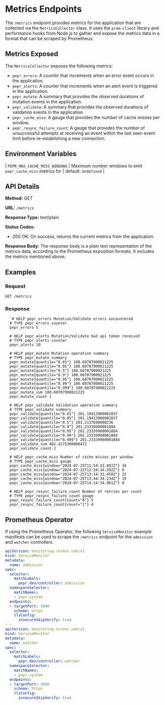 # Metrics Endpoints

The `/metrics` endpoint provides metrics for the application that are collected via the `MetricsCollector` class. It uses the `prom-client` library and performance hooks from Node.js to gather and expose the metrics data in a format that can be scraped by Prometheus.

## Metrics Exposed

The `MetricsCollector` exposes the following metrics:

- `pepr_errors`: A counter that increments when an error event occurs in the application.
- `pepr_alerts`: A counter that increments when an alert event is triggered in the application.
- `pepr_mutate`: A summary that provides the observed durations of mutation events in the application.
- `pepr_validate`: A summary that provides the observed durations of validation events in the application.
- `pepr_cache_miss`: A gauge that provides the number of cache misses per window.
- `pepr_resync_failure_count`: A gauge that provides the number of unsuccessful attempts at receiving an event within the last seen event limit before re-establishing a new connection.

## Environment Variables

| `PEPR_MAX_CACHE_MISS_WINDOWS` | Maximum number windows to emit `pepr_cache_miss` metrics for  | default: `Undefined`  |


## API Details

**Method:** GET

**URL:** `/metrics`

**Response Type:** text/plain

**Status Codes:**

- 200 OK: On success, returns the current metrics from the application.

**Response Body:**
The response body is a plain text representation of the metrics data, according to the Prometheus exposition formats. It includes the metrics mentioned above.

## Examples

### Request

```plaintext
GET /metrics
```

### Response

```plaintext
  `# HELP pepr_errors Mutation/Validate errors encountered
  # TYPE pepr_errors counter
  pepr_errors 5

  # HELP pepr_alerts Mutation/Validate bad api token received
  # TYPE pepr_alerts counter
  pepr_alerts 10

  # HELP pepr_mutate Mutation operation summary
  # TYPE pepr_mutate summary
  pepr_mutate{quantile="0.01"} 100.60707900021225
  pepr_mutate{quantile="0.05"} 100.60707900021225
  pepr_mutate{quantile="0.5"} 100.60707900021225
  pepr_mutate{quantile="0.9"} 100.60707900021225
  pepr_mutate{quantile="0.95"} 100.60707900021225
  pepr_mutate{quantile="0.99"} 100.60707900021225
  pepr_mutate{quantile="0.999"} 100.60707900021225
  pepr_mutate_sum 100.60707900021225
  pepr_mutate_count 1

  # HELP pepr_validate Validation operation summary
  # TYPE pepr_validate summary
  pepr_validate{quantile="0.01"} 201.19413900002837
  pepr_validate{quantile="0.05"} 201.19413900002837
  pepr_validate{quantile="0.5"} 201.2137690000236
  pepr_validate{quantile="0.9"} 201.23339900001884
  pepr_validate{quantile="0.95"} 201.23339900001884
  pepr_validate{quantile="0.99"} 201.23339900001884
  pepr_validate{quantile="0.999"} 201.23339900001884
  pepr_validate_sum 402.4275380000472
  pepr_validate_count 2

  # HELP pepr_cache_miss Number of cache misses per window
  # TYPE pepr_cache_miss gauge
  pepr_cache_miss{window="2024-07-25T11:54:33.897Z"} 18
  pepr_cache_miss{window="2024-07-25T12:24:34.592Z"} 0
  pepr_cache_miss{window="2024-07-25T13:14:33.450Z"} 22
  pepr_cache_miss{window="2024-07-25T13:44:34.234Z"} 19
  pepr_cache_miss{window="2024-07-25T14:14:34.961Z"} 0

  # HELP pepr_resync_failure_count Number of retries per count
  # TYPE pepr_resync_failure_count gauge
  pepr_resync_failure_count{count="0"} 5
  pepr_resync_failure_count{count="1"} 4
```

## Prometheus Operator

If using the Prometheus Operator, the following `ServiceMonitor` example manifests can be used to scrape the `/metrics` endpoint for the `admission` and `watcher` controllers.

```yaml
apiVersion: monitoring.coreos.com/v1
kind: ServiceMonitor
metadata:
  name: admission
spec:
  selector:
    matchLabels:
      pepr.dev/controller: admission
  namespaceSelector:
    matchNames:
    - pepr-system
  endpoints:
  - targetPort: 3000
    scheme: https
    tlsConfig:
      insecureSkipVerify: true
---
apiVersion: monitoring.coreos.com/v1
kind: ServiceMonitor
metadata:
  name: watcher
spec:
  selector:
    matchLabels:
      pepr.dev/controller: watcher
  namespaceSelector:
    matchNames:
    - pepr-system
  endpoints:
  - targetPort: 3000
    scheme: https
    tlsConfig:
      insecureSkipVerify: true
```
